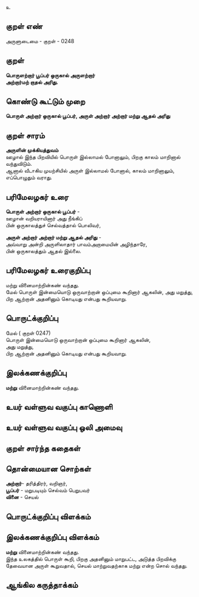 உ

## குறள் எண் 

அருளுடைமை - குறள் - 0248  

## குறள் 

**பொருளற்றார் பூப்பர் ஒருகால் அருளற்றார்  
அற்றார்மற் றாதல் அரிது.**

## கொண்டு கூட்டும் முறை

**பொருள் அற்றார் ஒருகால் பூப்பர், அருள் அற்றார் அற்றார் மற்று ஆதல் அரிது**  

## குறள் சாரம்   

**அருளின் முக்கியத்துவம்**  
ஊழால் இந்த பிறவியில் பொருள் இல்லாமல் போனாலும், பிறகு காலம் மாறினால் வந்துவிடும்.  
ஆனால் வீடாகிய முயற்சியில் அருள் இல்லாமல் போனால், காலம் மாறினாலும், எப்பொழுதும் வராது. 

## பரிமேலழகர் உரை

**பொருள் அற்றார் ஒருகால் பூப்பர்** -  
ஊழான் வறியராயினார் அது நீங்கிப்  
பின் ஒருகாலத்துச் செல்வத்தால் பொலிவர்,  

**அருள் அற்றார் அற்றார் மற்று ஆதல் அரிது** -  
அவ்வாறு அன்றி அருளிலாதார் பாவம்அறாமையின் அழிந்தாரே,  
பின் ஒருகாலத்தும் ஆதல் இல்லை.  

## பரிமேலழகர் உரைகுறிப்பு   

மற்று வினைமாற்றின்கண் வந்தது.  
மேல் பொருள் இன்மையொடு ஒருவாற்றான் ஒப்புமை கூறினார் ஆகலின், அது மறுத்து, பிற ஆற்றான் அதனினும் கொடியது என்பது கூறியவாறு.  

## பொருட்க்குறிப்பு 

மேல் ( குறள் 0247)  
பொருள் இன்மையொடு ஒருவாற்றான் ஒப்புமை கூறினார் ஆகலின்,  
அது மறுத்து,  
பிற ஆற்றான் அதனினும் கொடியது என்பது கூறியவாறு.  

## இலக்கணக்குறிப்பு  

**மற்று** வினைமாற்றின்கண் வந்தது.  

## உயர் வள்ளுவ வகுப்பு காணொளி


## உயர் வள்ளுவ வகுப்பு ஒலி அமைவு 

 
## குறள் சார்ந்த கதைகள் 


## தொன்மையான சொற்கள்

**அற்றார்**- தரித்திரர், வறிஞர்,   
**பூப்பர்** - மறுபடியும் செல்வம் பெறுபவர்  
**வினை** - செயல் 

## பொருட்க்குறிப்பு விளக்கம்


## இலக்கணக்குறிப்பு விளக்கம்

**மற்று** வினைமாற்றின்கண் வந்தது.  
இந்த உலகத்தில் பொருள் கூறி, பிறகு அதனினும் மாறுபட்ட,  அடுத்த பிறவிக்கு தேவையான அருள் கூறுவதால், செயல் மாற்றுவதற்காக மற்று என்ற சொல் வந்தது.  

## ஆங்கில கருத்தாக்கம் 



